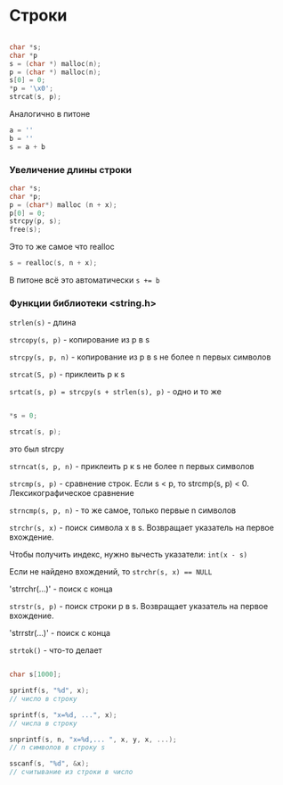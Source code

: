 # Строки

``` c

char *s;
char *p
s = (char *) malloc(n);
p = (char *) malloc(n);
s[0] = 0;
*p = '\x0';
strcat(s, p);
```

Аналогично в питоне

``` python
a = ''
b = ''
s = a + b

```

### Увеличение длины строки

``` c
char *s;
char *p;
p = (char*) malloc (n + x);
p[0] = 0;
strcpy(p, s);
free(s);
```

Это то же самое что realloc

``` c
s = realloc(s, n + x);
```

В питоне всё это автоматически
`s += b`

### Функции библиотеки <string.h>

`strlen(s)` - длина

`strcopy(s, p)` - копирование из p в s

`strcpy(s, p, n)` - копирование из p в s не более n первых символов

`strcat(S, p)` - приклеить p к s

`srtcat(s, p) = strcpy(s + strlen(s), p)` - одно и то же

``` c

*s = 0;

strcat(s, p);

```

это был strcpy

`strncat(s, p, n)` - приклеить p к s не более n первых символов

`strcmp(s, p)` - сравнение строк. Если s < p, то strcmp(s, p) < 0. Лексикографическое сравнение

`strncmp(s, p, n)` - то же самое, только первые n символов

`strchr(s, x)` - поиск символа x в s. Возвращает указатель на первое вхождение.

Чтобы получить индекс, нужно вычесть указатели: `int(x - s)`

Если не найдено вхождений, то `strchr(s, x) == NULL`

'strrchr(...)' - поиск с конца

`strstr(s, p)` - поиск строки p в s. Возвращает указатель на первое вхождение.

'strrstr(...)' - поиск с конца

`strtok()` - что-то делает

``` c

char s[1000];

sprintf(s, "%d", x);
// число в строку

sprintf(s, "x=%d, ...", x);
// числа в строку

snprintf(s, n, "x=%d,... ", x, y, x, ...);
// n символов в строку s

sscanf(s, "%d", &x);
// считывание из строки в число

```